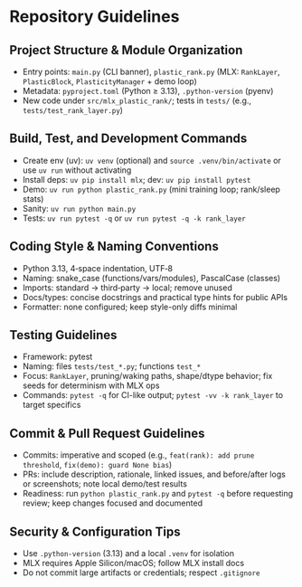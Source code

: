 # Repository Guidelines

## Project Structure & Module Organization
- Entry points: `main.py` (CLI banner), `plastic_rank.py` (MLX: `RankLayer`, `PlasticBlock`, `PlasticityManager` + demo loop)
- Metadata: `pyproject.toml` (Python ≥ 3.13), `.python-version` (pyenv)
- New code under `src/mlx_plastic_rank/`; tests in `tests/` (e.g., `tests/test_rank_layer.py`)

## Build, Test, and Development Commands
- Create env (uv): `uv venv` (optional) and `source .venv/bin/activate` or use `uv run` without activating
- Install deps: `uv pip install mlx`; dev: `uv pip install pytest`
- Demo: `uv run python plastic_rank.py` (mini training loop; rank/sleep stats)
- Sanity: `uv run python main.py`
- Tests: `uv run pytest -q` or `uv run pytest -q -k rank_layer`

## Coding Style & Naming Conventions
- Python 3.13, 4‑space indentation, UTF‑8
- Naming: snake_case (functions/vars/modules), PascalCase (classes)
- Imports: standard → third‑party → local; remove unused
- Docs/types: concise docstrings and practical type hints for public APIs
- Formatter: none configured; keep style-only diffs minimal

## Testing Guidelines
- Framework: pytest
- Naming: files `tests/test_*.py`; functions `test_*`
- Focus: `RankLayer`, pruning/waking paths, shape/dtype behavior; fix seeds for determinism with MLX ops
- Commands: `pytest -q` for CI-like output; `pytest -vv -k rank_layer` to target specifics

## Commit & Pull Request Guidelines
- Commits: imperative and scoped (e.g., `feat(rank): add prune threshold`, `fix(demo): guard None bias`)
- PRs: include description, rationale, linked issues, and before/after logs or screenshots; note local demo/test results
- Readiness: run `python plastic_rank.py` and `pytest -q` before requesting review; keep changes focused and documented

## Security & Configuration Tips
- Use `.python-version` (3.13) and a local `.venv` for isolation
- MLX requires Apple Silicon/macOS; follow MLX install docs
- Do not commit large artifacts or credentials; respect `.gitignore`
